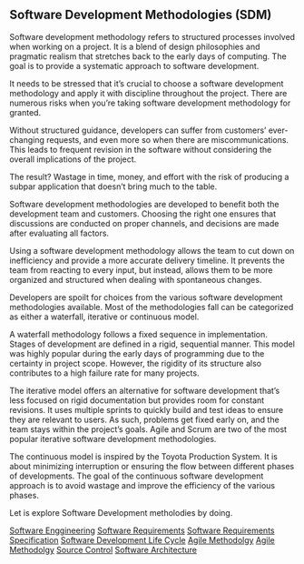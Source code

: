 ## Software Development Methodologies (SDM)
 
Software development methodology refers to structured processes involved when working on a project. It is a blend of design philosophies and pragmatic realism that stretches back to the early days of computing. The goal is to provide a systematic approach to software development.

It needs to be stressed that it’s crucial to choose a software development methodology and apply it with discipline throughout the project. There are numerous risks when you’re taking software development methodology for granted. 

Without structured guidance, developers can suffer from customers’ ever-changing requests, and even more so when there are miscommunications. This leads to frequent revision in the software without considering the overall implications of the project.

The result? Wastage in time, money, and effort with the risk of producing a subpar application that doesn’t bring much to the table. 

Software development methodologies are developed to benefit both the development team and customers. Choosing the right one ensures that discussions are conducted on proper channels, and decisions are made after evaluating all factors.

Using a software development methodology allows the team to cut down on inefficiency and provide a more accurate delivery timeline. It prevents the team from reacting to every input, but instead, allows them to be more organized and structured when dealing with spontaneous changes. 

Developers are spoilt for choices from the various software development methodologies available. Most of the methodologies fall can be categorized as either a waterfall, iterative or continuous model.

A waterfall methodology follows a fixed sequence in implementation. Stages of development are defined in a rigid, sequential manner. This model was highly popular during the early days of programming due to the certainty in project scope. However, the rigidity of its structure also contributes to a high failure rate for many projects. 

The iterative model offers an alternative for software development that’s less focused on rigid documentation but provides room for constant revisions. It uses multiple sprints to quickly build and test ideas to ensure they are relevant to users. As such, problems get fixed early on, and the team stays within the project’s goals. Agile and Scrum are two of the most popular iterative software development methodologies. 

The continuous model is inspired by the Toyota Production System. It is about minimizing interruption or ensuring the flow between different phases of developments. The goal of the continuous software development approach is to avoid wastage and improve the efficiency of the various phases.

Let is explore Software Development metholodies by doing.

<a href="https://github.com/RaviTambade/SDM/blob/main/SoftwareRequirements.md"> Software Enggineering</a>
<a href="https://github.com/RaviTambade/SDM/blob/main/SoftwareRequirements.md"> Software Requirements</a>
<a href="https://github.com/RaviTambade/SDM/blob/main/SRSDocument.md"> Software Requirements Specification</a>
<a href="https://github.com/RaviTambade/SDM/blob/main/agilevswaterfall.md"> Software Development Life Cycle</a>
<a href="https://github.com/RaviTambade/SDM/blob/main/agile.md"> Agile Methodolgy</a>
<a href="https://github.com/RaviTambade/SDM/blob/main/scrum.md"> Agile Methodolgy</a>
<a href="https://github.com/RaviTambade/SDM/blob/main/sourcecontrol.md"> Source Control</a>
<a href="https://github.com/RaviTambade/SDM/blob/main/softwarearchitecture.md"> Software Architecture</a>
